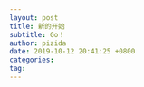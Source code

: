 ```yaml
---
layout: post
title: 新的开始
subtitle: Go！
author: pizida
date: 2019-10-12 20:41:25 +0800
categories: 
tag: 
---
```

